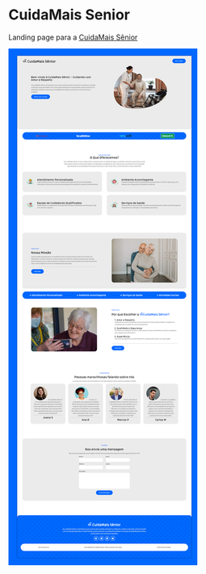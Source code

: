 # CuidaMais Senior
 
Landing page para a [CuidaMais Sênior](https://guilherme-brito-dac.github.io/CuidaMais-Senior/)

<img src="./prints/desktop.png">
